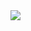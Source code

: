 <section id="photos">
   <a class = "fancybox" rel="group" href = "img/travel/changename.jpg"><img src="img/travel/changename.jpg"></a>

</section>

